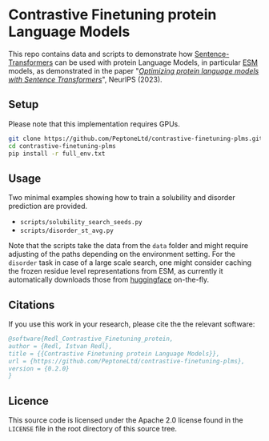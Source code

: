 # Contrastive Finetuning protein Language Models

This repo contains data and scripts to demonstrate how [Sentence-Transformers](https://github.com/UKPLab/sentence-transformers) can be used with protein Language Models, in particular [ESM](https://github.com/facebookresearch/esm/tree/main) models, as demonstrated in the paper "<i>[Optimizing protein language models with Sentence Transformers](https://www.mlsb.io/papers_2023/Optimizing_protein_language_models_with_Sentence_Transformers.pdf)</i>", NeurIPS (2023).

## Setup

Please note that this implementation requires GPUs.

```bash
git clone https://github.com/PeptoneLtd/contrastive-finetuning-plms.git
cd contrastive-finetuning-plms
pip install -r full_env.txt
```
## Usage
Two minimal examples showing how to train a solubility and disorder prediction are provided.
* ```scripts/solubility_search_seeds.py``` 
* ```scripts/disorder_st_avg.py```

Note that the scripts take the data from the ```data``` folder and might require adjusting of the paths depending on the environment setting. 
For the ```disorder``` task in case of a large scale search, one might consider caching the frozen residue level representations from ESM, 
as currently it automatically downloads those from [huggingface](https://huggingface.co/) on-the-fly.

## Citations <a name="citations"></a>

If you use this work in your research, please cite the the relevant software:

```bibtex
@software{Redl_Contrastive_Finetuning_protein,
author = {Redl, Istvan Redl},
title = {{Contrastive Finetuning protein Language Models}},
url = {https://github.com/PeptoneLtd/contrastive-finetuning-plms},
version = {0.2.0}
}
```

## Licence
This source code is licensed under the Apache 2.0 license found in the ```LICENSE``` file in the root directory of this source tree.


